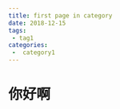 ```yaml
---
title: first page in category
date: 2018-12-15
tags:
 - tag1
categories:
 -  category1
---
```


# 你好啊